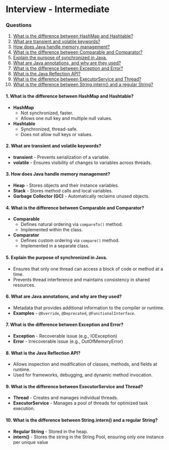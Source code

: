 
# Interview - Intermediate

### Questions
1. [What is the difference between HashMap and Hashtable?](#1-what-is-the-difference-between-hashmap-and-hashtable)
2. [What are transient and volatile keywords?](#2-what-are-transient-and-volatile-keywords)
3. [How does Java handle memory management?](#3-how-does-java-handle-memory-management)
4. [What is the difference between Comparable and Comparator?](#4-what-is-the-difference-between-comparable-and-comparator)
5. [Explain the purpose of synchronized in Java.](#5-explain-the-purpose-of-synchronized-in-java)
6. [What are Java annotations, and why are they used?](#6-what-are-java-annotations-and-why-are-they-used)
7. [What is the difference between Exception and Error?](#7-what-is-the-difference-between-exception-and-error)
8. [What is the Java Reflection API?](#8-what-is-the-java-reflection-api)
9. [What is the difference between ExecutorService and Thread?](#9-what-is-the-difference-between-executorservice-and-thread)
10. [What is the difference between String.intern() and a regular String?](#10-what-is-the-difference-between-stringintern-and-a-regular-string)

#### 1. What is the difference between HashMap and Hashtable?
- **HashMap**
    - Not synchronized, faster.
    - Allows one null key and multiple null values.
- **Hashtable**
    - Synchronized, thread-safe.
    - Does not allow null keys or values.

#### 2. What are transient and volatile keywords?
- **transient** - Prevents serialization of a variable.
- **volatile** - Ensures visibility of changes to variables across threads.

#### 3. How does Java handle memory management?
- **Heap** - Stores objects and their instance variables.
- **Stack** - Stores method calls and local variables.
- **Garbage Collector (GC)** - Automatically reclaims unused objects.

#### 4. What is the difference between Comparable and Comparator?
- **Comparable**
    - Defines natural ordering via `compareTo()` method.
    - Implemented within the class.
- **Comparator**
    - Defines custom ordering via `compare()` method.
    - Implemented in a separate class.

#### 5. Explain the purpose of synchronized in Java.
- Ensures that only one thread can access a block of code or method at a time.
- Prevents thread interference and maintains consistency in shared resources.

#### 6. What are Java annotations, and why are they used?
- Metadata that provides additional information to the compiler or runtime.
- **Examples** - `@Override`, `@Deprecated`, `@FunctionalInterface`.

#### 7. What is the difference between Exception and Error?
- **Exception** - Recoverable issue (e.g., IOException)
- **Error** - Irrecoverable issue (e.g., OutOfMemoryError)

#### 8. What is the Java Reflection API?
- Allows inspection and modification of classes, methods, and fields at runtime.
- Used for frameworks, debugging, and dynamic method invocation.

#### 9. What is the difference between ExecutorService and Thread?
- **Thread** - Creates and manages individual threads.
- **ExecutorService** - Manages a pool of threads for optimized task execution.

#### 10. What is the difference between String.intern() and a regular String?
- **Regular String** - Stored in the heap.
- **intern()** - Stores the string in the String Pool, ensuring only one instance per unique value